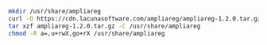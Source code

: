 ﻿```sh
mkdir /usr/share/ampliareg
curl -O https://cdn.lacunasoftware.com/ampliareg/ampliareg-1.2.0.tar.gz
tar xzf ampliareg-1.2.0.tar.gz -C /usr/share/ampliareg
chmod -R a=,u+rwX,go+rX /usr/share/ampliareg
```
